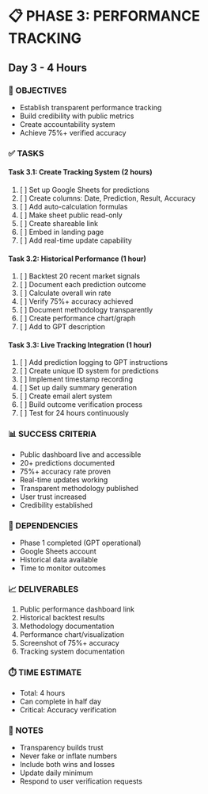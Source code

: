 # 📋 PHASE 3: PERFORMANCE TRACKING
## Day 3 - 4 Hours

### 🎯 OBJECTIVES
- Establish transparent performance tracking
- Build credibility with public metrics
- Create accountability system
- Achieve 75%+ verified accuracy

### ✅ TASKS

#### Task 3.1: Create Tracking System (2 hours)
1. [ ] Set up Google Sheets for predictions
2. [ ] Create columns: Date, Prediction, Result, Accuracy
3. [ ] Add auto-calculation formulas
4. [ ] Make sheet public read-only
5. [ ] Create shareable link
6. [ ] Embed in landing page
7. [ ] Add real-time update capability

#### Task 3.2: Historical Performance (1 hour)
1. [ ] Backtest 20 recent market signals
2. [ ] Document each prediction outcome
3. [ ] Calculate overall win rate
4. [ ] Verify 75%+ accuracy achieved
5. [ ] Document methodology transparently
6. [ ] Create performance chart/graph
7. [ ] Add to GPT description

#### Task 3.3: Live Tracking Integration (1 hour)
1. [ ] Add prediction logging to GPT instructions
2. [ ] Create unique ID system for predictions
3. [ ] Implement timestamp recording
4. [ ] Set up daily summary generation
5. [ ] Create email alert system
6. [ ] Build outcome verification process
7. [ ] Test for 24 hours continuously

### 📊 SUCCESS CRITERIA
- Public dashboard live and accessible
- 20+ predictions documented
- 75%+ accuracy rate proven
- Real-time updates working
- Transparent methodology published
- User trust increased
- Credibility established

### 🚨 DEPENDENCIES
- Phase 1 completed (GPT operational)
- Google Sheets account
- Historical data available
- Time to monitor outcomes

### 📈 DELIVERABLES
1. Public performance dashboard link
2. Historical backtest results
3. Methodology documentation
4. Performance chart/visualization
5. Screenshot of 75%+ accuracy
6. Tracking system documentation

### ⏱️ TIME ESTIMATE
- Total: 4 hours
- Can complete in half day
- Critical: Accuracy verification

### 📝 NOTES
- Transparency builds trust
- Never fake or inflate numbers
- Include both wins and losses
- Update daily minimum
- Respond to user verification requests